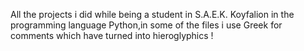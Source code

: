 All the projects i did while being a student in S.A.E.K. Koyfalion in the programming language Python,in some of the files i use Greek for comments which have turned into hieroglyphics !


